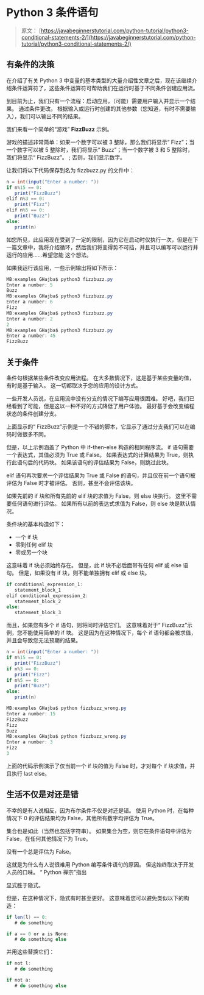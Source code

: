 # Python 3 条件语句

> 原文： [https://javabeginnerstutorial.com/python-tutorial/python3-conditional-statements-2/](https://javabeginnerstutorial.com/python-tutorial/python3-conditional-statements-2/)

## 有条件的决策

在介绍了有关 Python 3 中变量的基本类型的大量介绍性文章之后，现在该继续介绍条件运算符了，这些条件运算符可帮助我们在运行时基于不同条件创建应用流。

到目前为止，我们只有一个流程：启动应用，（可能）需要用户输入并显示一个结果。 通过条件更改。 根据输入或运行时创建的其他参数（您知道，有时不需要输入），我们可以输出不同的结果。

我们来看一个简单的“游戏” **FizzBu​​zz** 示例。

游戏的描述非常简单：如果一个数字可以被 3 整除，那么我们将显示“ Fizz”；当一个数字可以被 5 整除时，我们将显示“ Buzz”；当一个数字被 3 和 5 整除时，我们将显示“ FizzBu​​zz”。 ; 否则，我们显示数字。

让我们将以下代码保存到名为 fizzbuzz.py 的文件中：

```java
n = int(input("Enter a number: "))
if n%15 == 0:
   print("FizzBuzz")
elif n%3 == 0:
   print("Fizz")
elif n%5 == 0:
   print("Buzz")
else:
   print(n)
```

如您所见，此应用现在受到了一定的限制，因为它在启动时仅执行一次，但是在下一篇文章中，我将介绍循环，然后我们将变得势不可挡，并且可以编写可以运行并运行的应用……希望您能 这个想法。

如果我运行该应用，一些示例输出将如下所示：

```java
MB:examples GHajba$ python3 fizzbuzz.py
Enter a number: 5
Buzz
MB:examples GHajba$ python3 fizzbuzz.py
Enter a number: 6
Fizz
MB:examples GHajba$ python3 fizzbuzz.py
Enter a number: 2
2
MB:examples GHajba$ python3 fizzbuzz.py
Enter a number: 45
FizzBuzz
```

## 关于条件

条件句根据某些条件改变应用流程。 在大多数情况下，这是基于某些变量的值，有时是基于输入。 这一切都取决于您的应用的设计方式。

一些开发人员说，在应用流中没有分支的情况下编写应用很困难。 好吧，我们已经看到了可能，但是这以一种不好的方式降低了用户体验。 最好基于会改变编程状态的条件创建分支。

上面显示的“ FizzBu​​zz”示例是一个不错的脚本，它显示了通过分支我们可以在编码时做很多不同。

但是，以上示例涵盖了 Python 中 if-then-else 构造的相同程序流。 if 语句需要一个表达式，其值必须为 True 或 False。 如果表达式的计算结果为 True，则执行此语句后的代码块。 如果该语句的评估结果为 False，则跳过此块。

elif 语句再次要求一个评估结果为 True 或 False 的语句，并且仅在前一个语句被评估为 False 时才被评估。 否则，甚至不会评估该块。

如果先前的 if 块和所有先前的 elif 块的求值为 False，则 else 块执行。 这里不需要任何语句进行评估。 如果所有以前的表达式求值为 False，则 else 块是默认情况。

条件块的基本构造如下：

*   一个 if 块
*   零到任何 elif 块
*   零或另一个块

这意味着 if 块必须始终存在。 但是，此 if 块不必后面带有任何 elif 或 else 语句。 但是，如果没有 if 块，则不能单独拥有 elif 或 else 块。

```java
if conditional_expression_1:
   statement_block_1
elif conditional_expression_2:
   statement_block_2
else:
   statement_block_3
```

而且，如果您有多个 if 语句，则将同时评估它们。 这意味着对于“ FizzBu​​zz”示例，您不能使用简单的 if 块。 这是因为在这种情况下，每个 if 语句都会被求值，并且会导致您无法预期的结果。

```java
n = int(input("Enter a number: "))
if n%15 == 0:
   print("FizzBuzz")
if n%3 == 0:
   print("Fizz")
if n%5 == 0:
   print("Buzz")
else:
   print(n)

MB:examples GHajba$ python fizzbuzz_wrong.py
Enter a number: 15
FizzBuzz
Fizz
Buzz
MB:examples GHajba$ python fizzbuzz_wrong.py
Enter a number: 3
Fizz
3
```

上面的代码示例演示了仅当前一个 if 块的值为 False 时，才对每个 if 块求值，并且执行 last else。

## 生活不仅是对还是错

不幸的是有人说相反，因为布尔条件不仅是对还是错。 使用 Python 时，在每种情况下 0 的评估结果均为 False，其他所有数字均评估为 True。

集合也是如此（当然也包括字符串）。 如果集合为空，则它在条件语句中评估为 False，在任何其他情况下为 True。

没有一个总是评估为 False。

这就是为什么有人说很难用 Python 编写条件语句的原因。 但这始终取决于开发人员的口味。 “ Python 禅宗”指出

显式胜于隐式。

但是，在这种情况下，隐式有时甚至更好。 这意味着您可以避免类似以下的构造：

```java
if len(l) == 0:
   # do something

if a == 0 or a is None:
   # do something else
```

并用这些替换它们：

```java
if not l:
   # do something

if not a:
   # do something else
```

